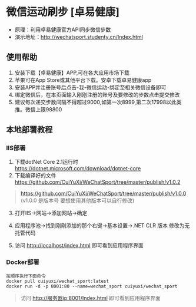# 微信运动刷步 [卓易健康]

* 原理：利用卓易健康官方API同步微信步数
* 演示地址：<http://wechatsport.studenty.cn/Index.html>

## 使用帮助

1. 安装下载【卓易健康】APP,可在各大应用市场下载 
2. 苹果可在App Store或其他平台下载。安卓下载卓易健康app 
3. 安装APP并注册账号后点击-我-微信运动-绑定至相关微信设备即可 
4. 绑定微信后，在本页面输入刚刚注册的账号及要修改的步数点击提交修改 
5. 建议每次递交步数间隔不得超过9000,如第一次8999,第二次17998以此类推。微信上限98800 

## 本地部署教程

### IIS部署
1. 下载dotNet Core 2.1运行时 <https://dotnet.microsoft.com/download/dotnet-core>
2. 下载编译好的文件 <https://github.com/CuiYuXi/WeChatSport/tree/master/publish/v1.0.2>
> https://github.com/CuiYuXi/WeChatSport/tree/master/publish/v1.0.0 (v1.0.0 是版本号 要想使用其他版本可以自行修改)

3. 打开IIS→网站→添加网站→确定
4. 应用程序池→找到刚刚添加的那个右键→基本设置→.NET CLR 版本 修改为无托管代码

5. 访问 <http://localhost/index.html> 即可看到应用程序界面



### Docker部署

    按顺序执行下面命令
    docker pull cuiyuxi/wechat_sport:latest
    docker run -d -p 8001:80 --name=wechat_sport cuiyuxi/wechat_sport

>访问 <http://服务器ip:8001/Index.html> 即可看到应用程序界面
